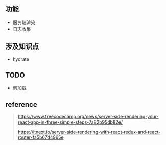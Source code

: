 ## 功能
- 服务端渲染
- 日志收集

## 涉及知识点
- hydrate

## TODO
- 懒加载

## reference
> https://www.freecodecamp.org/news/server-side-rendering-your-react-app-in-three-simple-steps-7a82b95db82e/
> 
> https://itnext.io/server-side-rendering-with-react-redux-and-react-router-fa5b67d4965e
